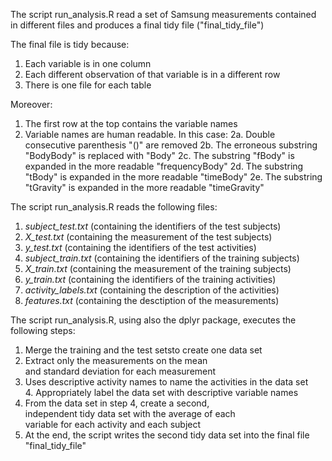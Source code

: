 The script run_analysis.R read a set of Samsung measurements contained in different files and produces a final tidy file ("final_tidy_file")

The final file is tidy because:
1. Each variable is in one column
2. Each different observation of that variable is in a different row
3. There is one file for each table

Moreover:
1. The first row at the top contains the variable names
2. Variable names are human readable. In this case: 
   2a. Double consecutive parenthesis "()" are removed
   2b. The erroneous substring "BodyBody" is replaced with "Body"
   2c. The substring "fBody" is expanded in the more readable "frequencyBody"
   2d. The substring "tBody" is expanded in the more readable "timeBody"
   2e. The substring "tGravity" is expanded in the more readable "timeGravity"

The script run_analysis.R reads the following files:
1. *subject_test.txt*        (containing the identifiers of the test subjects)
2. *X_test.txt*              (containing the measurement of the test subjects)
3. *y_test.txt*              (containing the identifiers of the test activities)
4. *subject_train.txt*       (containing the identifiers of the training subjects)
5. *X_train.txt*             (containing the measurement of the training subjects)
6. *y_train.txt*             (containing the identifiers of the training activities)
7. *activity_labels.txt*     (containing the description of the activities)
8. *features.txt*            (containing the desctiption of the measurements)

The script run_analysis.R, using also the dplyr package, executes the following steps:
1. Merge the training and the test setsto create one data set
2. Extract only the measurements on the mean and standard deviation for each measurement
3. Uses descriptive activity names to name the activities in the data set
4. Appropriately label the data set with descriptive variable names
5. From the data set in step 4, create a second, independent tidy data set with the average of each variable for each activity and each subject
6. At the end, the script writes the second tidy data set into the final file "final_tidy_file"


